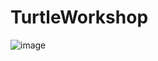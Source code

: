# TurtleWorkshop

![image](https://github.com/scrutch93/TurtleWorkshop/assets/80648971/f4c24b7a-7c17-48ba-9770-8e82d8c5cbe6)
